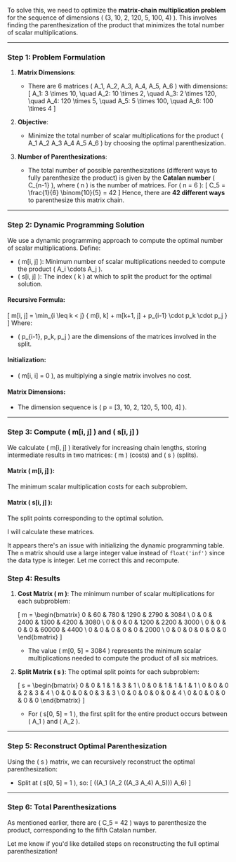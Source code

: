 To solve this, we need to optimize the **matrix-chain multiplication problem** for the sequence of dimensions \( (3, 10, 2, 120, 5, 100, 4) \). This involves finding the parenthesization of the product that minimizes the total number of scalar multiplications.

---

### **Step 1: Problem Formulation**

1. **Matrix Dimensions**:
   - There are 6 matrices \( A_1, A_2, A_3, A_4, A_5, A_6 \) with dimensions:
     \[
     A_1: 3 \times 10, \quad A_2: 10 \times 2, \quad A_3: 2 \times 120, \quad A_4: 120 \times 5, \quad A_5: 5 \times 100, \quad A_6: 100 \times 4
     \]

2. **Objective**:
   - Minimize the total number of scalar multiplications for the product \( A_1 A_2 A_3 A_4 A_5 A_6 \) by choosing the optimal parenthesization.

3. **Number of Parenthesizations**:
   - The total number of possible parenthesizations (different ways to fully parenthesize the product) is given by the **Catalan number** \( C_{n-1} \), where \( n \) is the number of matrices. For \( n = 6 \):
     \[
     C_5 = \frac{1}{6} \binom{10}{5} = 42
     \]
     Hence, there are **42 different ways** to parenthesize this matrix chain.

---

### **Step 2: Dynamic Programming Solution**

We use a dynamic programming approach to compute the optimal number of scalar multiplications. Define:
- \( m[i, j] \): Minimum number of scalar multiplications needed to compute the product \( A_i \cdots A_j \).
- \( s[i, j] \): The index \( k \) at which to split the product for the optimal solution.

#### **Recursive Formula**:
\[
m[i, j] = \min_{i \leq k < j} \{ m[i, k] + m[k+1, j] + p_{i-1} \cdot p_k \cdot p_j \}
\]
Where:
- \( p_{i-1}, p_k, p_j \) are the dimensions of the matrices involved in the split.

#### **Initialization**:
- \( m[i, i] = 0 \), as multiplying a single matrix involves no cost.

#### **Matrix Dimensions**:
- The dimension sequence is \( p = [3, 10, 2, 120, 5, 100, 4] \).

---

### **Step 3: Compute \( m[i, j] \) and \( s[i, j] \)**

We calculate \( m[i, j] \) iteratively for increasing chain lengths, storing intermediate results in two matrices: \( m \) (costs) and \( s \) (splits).

#### **Matrix \( m[i, j] \)**:
The minimum scalar multiplication costs for each subproblem.

#### **Matrix \( s[i, j] \)**:
The split points corresponding to the optimal solution.

I will calculate these matrices.

It appears there's an issue with initializing the dynamic programming table. The `m` matrix should use a large integer value instead of `float('inf')` since the data type is integer. Let me correct this and recompute.

### **Step 4: Results**

1. **Cost Matrix \( m \)**:
   The minimum number of scalar multiplications for each subproblem:

   \[
   m =
   \begin{bmatrix}
   0 & 60 & 780 & 1290 & 2790 & 3084 \\
   0 & 0 & 2400 & 1300 & 4200 & 3080 \\
   0 & 0 & 0 & 1200 & 2200 & 3000 \\
   0 & 0 & 0 & 0 & 60000 & 4400 \\
   0 & 0 & 0 & 0 & 0 & 2000 \\
   0 & 0 & 0 & 0 & 0 & 0
   \end{bmatrix}
   \]

   - The value \( m[0, 5] = 3084 \) represents the minimum scalar multiplications needed to compute the product of all six matrices.

2. **Split Matrix \( s \)**:
   The optimal split points for each subproblem:

   \[
   s =
   \begin{bmatrix}
   0 & 0 & 1 & 1 & 3 & 1 \\
   0 & 0 & 1 & 1 & 1 & 1 \\
   0 & 0 & 0 & 2 & 3 & 4 \\
   0 & 0 & 0 & 0 & 3 & 3 \\
   0 & 0 & 0 & 0 & 0 & 4 \\
   0 & 0 & 0 & 0 & 0 & 0
   \end{bmatrix}
   \]

   - For \( s[0, 5] = 1 \), the first split for the entire product occurs between \( A_1 \) and \( A_2 \).

---

### **Step 5: Reconstruct Optimal Parenthesization**

Using the \( s \) matrix, we can recursively reconstruct the optimal parenthesization:

- Split at \( s[0, 5] = 1 \), so:
  \[
  ((A_1 (A_2 ((A_3 A_4) A_5))) A_6)
  \]

---

### **Step 6: Total Parenthesizations**

As mentioned earlier, there are \( C_5 = 42 \) ways to parenthesize the product, corresponding to the fifth Catalan number. 

Let me know if you'd like detailed steps on reconstructing the full optimal parenthesization!